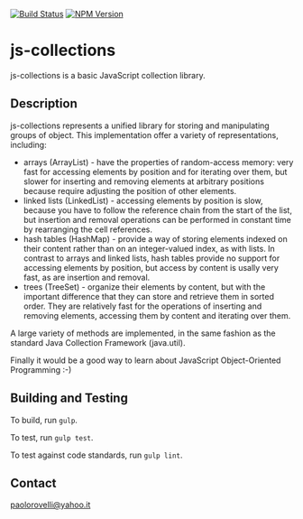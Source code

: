 [![Build Status](https://travis-ci.org/epalrov/js-collections.svg?branch=master)](https://travis-ci.org/epalrov/js-collections)
[![NPM Version](https://img.shields.io/npm/v/js-collections.svg)](https://img.shields.io/npm/v/js-collections-js.svg)



# js-collections

js-collections is a basic JavaScript collection library.

## Description

js-collections represents a unified library for storing and manipulating groups of object. This implementation offer a variety of representations, including:
 - arrays (ArrayList) - have the properties of random-access memory: very fast for accessing elements by position and for iterating over them, but slower for inserting and removing elements at arbitrary positions because require adjusting the position of other elements.
 - linked lists (LinkedList) - accessing elements by position is slow, because you have to follow the reference chain from the start of the list, but insertion and removal operations can be performed in constant time by rearranging the cell references.
 - hash tables (HashMap) - provide a way of storing elements indexed on their content rather than on an integer-valued index, as with lists. In contrast to arrays and linked lists, hash tables provide no support for accessing elements by position, but access by content is usally very fast, as are insertion and removal.
 - trees (TreeSet) - organize their elements by content, but with the important difference that they can store and retrieve them in sorted order. They are relatively fast for the operations of inserting and removing elements, accessing them by content and iterating over them.

A large variety of methods are implemented, in the same fashion as the standard Java Collection Framework (java.util).

Finally it would be a good way to learn about JavaScript Object-Oriented Programming :-)

## Building and Testing

To build, run `gulp`.

To test, run `gulp test`.

To test against code standards, run `gulp lint`.

## Contact

paolorovelli@yahoo.it

